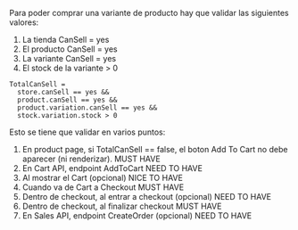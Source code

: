 Para poder comprar una variante de producto hay que validar las siguientes valores:

1. La tienda CanSell = yes
2. El producto CanSell = yes
3. La variante CanSell = yes
4. El stock de la variante > 0

```
TotalCanSell = 
  store.canSell == yes && 
  product.canSell == yes &&
  product.variation.canSell == yes &&
  stock.variation.stock > 0
```

Esto se tiene que validar en varios puntos:

1. En product page, si TotalCanSell == false, el boton Add To Cart no debe aparecer (ni renderizar). MUST HAVE
2. En Cart API, endpoint AddToCart NEED TO HAVE
3. Al mostrar el Cart (opcional) NICE TO HAVE
4. Cuando va de Cart a Checkout MUST HAVE
5. Dentro de checkout, al entrar a checkout (opcional) NEED TO HAVE
6. Dentro de checkout, al finalizar checkout MUST HAVE
7. En Sales API, endpoint CreateOrder (opcional) NEED TO HAVE

